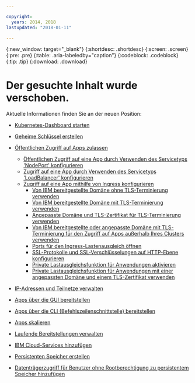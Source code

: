 ```yaml
---

copyright:
  years: 2014, 2018
lastupdated: "2018-01-11"

---
```


{:new_window: target="_blank"}
{:shortdesc: .shortdesc}
{:screen: .screen}
{:pre: .pre}
{:table: .aria-labeledby="caption"}
{:codeblock: .codeblock}
{:tip: .tip}
{:download: .download}


# Der gesuchte Inhalt wurde verschoben.

Aktuelle Informationen finden Sie an der neuen Position:
- [Kubernetes-Dashboard starten](cs_app.html#cli_dashboard)
- [Geheime Schlüssel erstellen](cs_app.html#secrets)
- [Öffentlichen Zugriff auf Apps zulassen](cs_network_planning.html#planning)
  - [Öffentlichen Zugriff auf eine App durch Verwenden des Servicetyps 'NodePort' konfigurieren](cs_nodeport.html#config)
  - [Zugriff auf eine App durch Verwenden des Servicetyps 'LoadBalancer' konfigurieren](cs_loadbalancer.html#config)
  - [Zugriff auf eine App mithilfe von Ingress konfigurieren](cs_ingress.html#config)
    - [Von IBM bereitgestellte Domäne ohne TLS-Terminierung verwenden](cs_ingress.html#ibm_domain)
    - [Von IBM bereitgestellte Domäne mit TLS-Terminierung verwenden](cs_ingress.html#ibm_domain_cert)
    - [Angepasste Domäne und TLS-Zertifikat für TLS-Terminierung verwenden](cs_ingress.html#custom_domain_cert)
    - [Von IBM bereitgestellte oder angepasste Domäne mit TLS-Terminierung für den Zugriff auf Apps außerhalb Ihres Clusters verwenden](cs_ingress.html#external_endpoint)
    - [Ports für den Ingress-Lastenausgleich öffnen](cs_ingress.html#opening_ingress_ports)
    - [SSL-Protokolle und SSL-Verschlüsselungen auf HTTP-Ebene konfigurieren](cs_ingress.html#ssl_protocols_ciphers)
    - [Private Lastausgleichsfunktion für Anwendungen aktivieren](cs_ingress.html#private_ingress)
    - [Private Lastausgleichsfunktion für Anwendungen mit einer angepassten Domäne und einem TLS-Zertifikat verwenden ](cs_ingress.html#private_ingress_tls)
- [IP-Adressen und Teilnetze verwalten](cs_subnets.html#manage)
  
- [Apps über die GUI bereitstellen](cs_app.html#app_ui)
- [Apps über die CLI (Befehlszeilenschnittstelle) bereitstellen](cs_app.html#app_cli)
- [Apps skalieren](cs_app.html#app_scaling)
- [Laufende Bereitstellungen verwalten](cs_app.html#app_rolling)
- [IBM Cloud-Services hinzufügen](cs_integrations.html#adding_app)
- [Persistenten Speicher erstellen](cs_storage.html#create)
- [Datenträgerzugriff für Benutzer ohne Rootberechtigung zu persistentem Speicher hinzufügen](cs_storage.html#nonroot)

